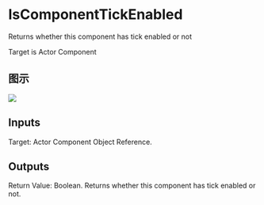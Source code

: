 # IsComponentTickEnabled

Returns whether this component has tick enabled or not

Target is Actor Component

## 图示

![]($-20221218-18280756.png)

## Inputs

Target: Actor Component Object Reference.  

## Outputs

Return Value: Boolean. Returns whether this component has tick enabled or not.

